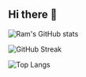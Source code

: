 ## Hi there 👋

<!-- GitHub Stats -->
![Ram's GitHub stats](https://github-readme-stats.vercel.app/api?username=Ram-1418&show_icons=true&theme=dark&include_all_commits=true&count_private=true&cache_seconds=1800)

<!-- Streak (uses GitHub contribution calendar) -->
![GitHub Streak](https://github-readme-streak-stats.herokuapp.com?user=Ram-1418&theme=dark&hide_border=false)

<!-- Top Languages -->
![Top Langs](https://github-readme-stats.vercel.app/api/top-langs/?username=Ram-1418&layout=compact&theme=dark&hide_border=false&include_all_commits=true&count_private=true&cache_seconds=1800)
